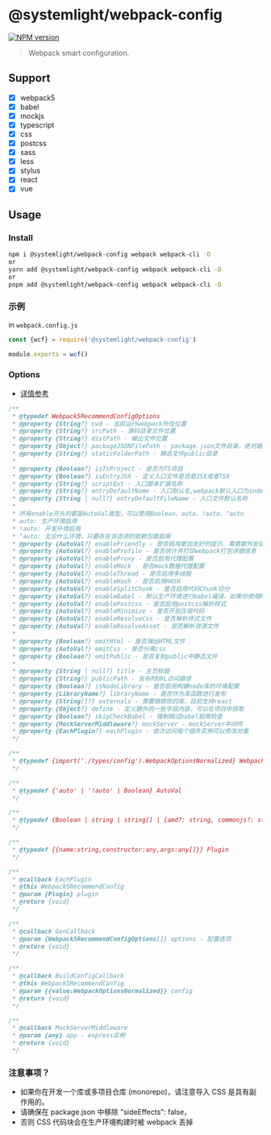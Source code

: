 # @systemlight/webpack-config

[![NPM version](https://img.shields.io/npm/v/@systemlight/webpack-config.svg)](https://www.npmjs.com/package/@systemlight/webpack-config)

> Webpack smart configuration.

## Support

- [x] webpack5
- [x] babel
- [x] mockjs
- [x] typescript
- [x] css
- [x] postcss
- [x] sass
- [x] less
- [x] stylus
- [x] react
- [x] vue

## Usage

### Install

```bash
npm i @systemlight/webpack-config webpack webpack-cli -D
or
yarn add @systemlight/webpack-config webpack webpack-cli -D
or
pnpm add @systemlight/webpack-config webpack webpack-cli -D
```

### 示例

in `webpack.config.js`

```js
const {wcf} = require('@systemlight/webpack-config')

module.exports = wcf()
```

### Options

- [详情参考](src/interface/Webpack5RecommendConfigOptions.ts)

```javascript
/**
 * @typedef Webpack5RecommendConfigOptions
 * @property {String?} cwd - 当前运行webpack所在位置
 * @property {String?} srcPath - 源码目录文件位置
 * @property {String?} distPath - 输出文件位置
 * @property {Object?} packageJSONFilePath - package.json文件目录，绝对路径
 * @property {String?} staticFolderPath - 静态文件public目录
 *
 * @property {Boolean?} isTsProject - 是否为TS项目
 * @property {Boolean?} isEntryJSX - 定义入口文件是否是JSX或者TSX
 * @property {String?} scriptExt - 入口脚本扩展名称
 * @property {String?} entryDefaultName - 入口默认名,webpack默认入口为index.js，输出为main.js
 * @property {String | null?} entryDefaultFileName - 入口文件默认名称
 *
 * 所有enable开头的都是AutoVal类型，可以使用Boolean、auto、!auto、^auto
 * auto: 生产环境启用
 * !auto: 开发环境启用
 * ^auto: 无论什么环境，只要存在该选项的依赖包就启用
 * @property {AutoVal?} enableFriendly - 是否启用更加友好的提示，需要额外安装插件
 * @property {AutoVal?} enableProfile - 是否统计并打印webpack打包详细信息
 * @property {AutoVal?} enableProxy - 是否启用代理配置
 * @property {AutoVal?} enableMock - 是否mock数据代理配置
 * @property {AutoVal?} enableThread - 是否启用多线程
 * @property {AutoVal?} enableHash - 是否启用HASH
 * @property {AutoVal?} enableSplitChunk - 是否启用代码Chunk切分
 * @property {AutoVal?} enableBabel - 默认生产环境进行babel编译，如果你使用React JSX那么需要永久启用并添加@babel/preset-react
 * @property {AutoVal?} enablePostcss - 是否启用postcss解析样式
 * @property {AutoVal?} enableMinimize - 是否开启压缩代码
 * @property {AutoVal?} enableResolveCss - 是否解析样式文件
 * @property {AutoVal?} enableResolveAsset - 是否解析资源文件
 *
 * @property {Boolean?} emitHtml - 是否弹出HTML文件
 * @property {AutoVal?} emitCss - 是否分离css
 * @property {Boolean?} emitPublic - 是否复制public中静态文件
 *
 * @property {String | null?} title - 主页标题
 * @property {String?} publicPath - 发布时URL访问路径
 * @property {Boolean?} isNodeLibrary - 是否启用构建node库的环境配置
 * @property {LibraryName?} libraryName - 是否作为库函数进行发布
 * @property {String[]?} externals - 需要做排除的库，目前支持react
 * @property {Object?} define - 定义额外的一些字段内容，可以在项目中获取
 * @property {Boolean?} skipCheckBabel - 强制跳过babel启用检查
 * @property {MockServerMiddleware?} mockServer - mockServer中间件
 * @property {EachPlugin?} eachPlugin - 依次访问每个插件实例可以修改对象
 */

/**
 * @typedef {import('./types/config').WebpackOptionsNormalized} WebpackOptionsNormalized
 */

/**
 * @typedef {'auto' | '!auto' | Boolean} AutoVal
 */

/**
 * @typedef {Boolean | string | string[] | {amd?: string, commonjs?: string, root?: string | string[]}} LibraryName
 */

/**
 * @typedef {{name:string,constructor:any,args:any[]}} Plugin
 */

/**
 * @callback EachPlugin
 * @this Webpack5RecommendConfig
 * @param {Plugin} plugin
 * @return {void}
 */

/**
 * @callback GenCallback
 * @param {Webpack5RecommendConfigOptions[]} options - 配置选项
 * @return {void}
 */

/**
 * @callback BuildConfigCallback
 * @this Webpack5RecommendConfig
 * @param {{value:WebpackOptionsNormalized}} config
 * @return {void}
 */

/**
 * @callback MockServerMiddleware
 * @param {any} app - express实例
 * @return {void}
 */
```

### 注意事项？

- 如果你在开发一个库或多项目仓库 (monorepo)，请注意导入 CSS 是具有副作用的。
- 请确保在 package.json 中移除 "sideEffects": false，
- 否则 CSS 代码块会在生产环境构建时被 webpack 丢掉
